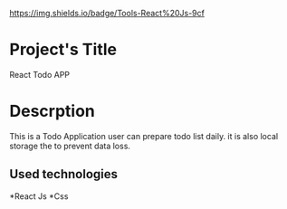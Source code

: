 https://img.shields.io/badge/Tools-React%20Js-9cf
 
 # Project's Title
React Todo APP
# Descrption
This is a Todo Application user can prepare todo list daily. 
it is also local storage the to prevent data loss.
## Used technologies
*React Js
*Css
